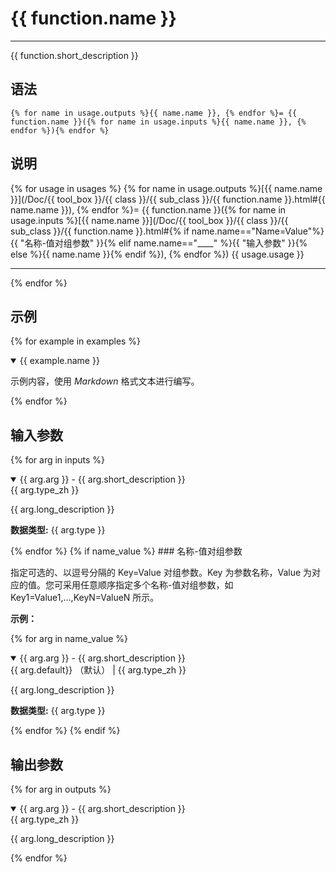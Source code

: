 # {{ function.name }}
---
{{ function.short_description }}

## 语法

```julia{% for usage in usages %}
{% for name in usage.outputs %}{{ name.name }}, {% endfor %}= {{ function.name }}({% for name in usage.inputs %}{{ name.name }}, {% endfor %}){% endfor %}
```

## 说明
{% for usage in usages %}
{% for name in usage.outputs %}[{{ name.name }}](/Doc/{{ tool_box }}/{{ class }}/{{ sub_class }}/{{ function.name }}.html#{{ name.name }}), {% endfor %}= {{ function.name }}({% for name in usage.inputs %}[{{ name.name }}](/Doc/{{ tool_box }}/{{ class }}/{{ sub_class }}/{{ function.name }}.html#{% if name.name=="Name=Value"%}{{ "名称-值对组参数" }}{% elif name.name=="____" %}{{ "输入参数" }}{% else %}{{ name.name }}{% endif %}), {% endfor %}) {{ usage.usage }}
*****
{% endfor %}
## 示例
{% for example in examples %}
<div id="{{ example.name }}" class="jump-target"></div>
<div class="details-box">
<details open>
<summary>{{ example.name }}</summary>
</details>
<div class="details-content">

示例内容，使用 *Markdown* 格式文本进行编写。

  </div>
</div>
{% endfor %}

## 输入参数
{% for arg in inputs %}
<div id="{{ arg.arg }}" class="jump-target"></div>
<div class="details-box">
<details open>
<summary>{{ arg.arg }} - {{ arg.short_description }}<div>{{ arg.type_zh }}</div></summary>
</details>
<div class="details-content">

{{ arg.long_description }}

**数据类型:**  {{ arg.type }}

  </div>
</div>
{% endfor %}
{% if name_value %}
### 名称-值对组参数

指定可选的、以逗号分隔的 Key=Value 对组参数。Key 为参数名称，Value 为对应的值。您可采用任意顺序指定多个名称-值对组参数，如 Key1=Value1,...,KeyN=ValueN 所示。

**示例：**

{% for arg in name_value %}
<div id="{{ arg.arg }}" class="jump-target"></div>
<div class="details-box">
<details open>
<summary>{{ arg.arg }} - {{ arg.short_description }}<div>{{ arg.default}} （默认） | {{ arg.type_zh }}</div></summary>
</details>
<div class="details-content">

{{ arg.long_description }}

**数据类型:**  {{ arg.type }}

  </div>
</div>
{% endfor %}
{% endif %}

## 输出参数
{% for arg in outputs %}
<div id="{{ arg.arg }}" class="jump-target"></div>
<div class="details-box">
<details open>
<summary>{{ arg.arg }} - {{ arg.short_description }}<div>{{ arg.type_zh }}</div></summary>
</details>
<div class="details-content">

{{ arg.long_description }}

  </div>
</div>
{% endfor %}
